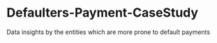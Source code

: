 # Defaulters-Payment-CaseStudy
Data insights by the entities which are more prone to default payments
